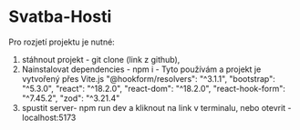 # Svatba-Hosti

Pro rozjetí projektu je nutné:
1. stáhnout projekt - git clone (link z github),
2. Nainstalovat dependencies - npm i - Tyto používám a projekt je vytvořený přes Vite.js
    "@hookform/resolvers": "^3.1.1",
    "bootstrap": "^5.3.0",
    "react": "^18.2.0",
    "react-dom": "^18.2.0",
    "react-hook-form": "^7.45.2",
    "zod": "^3.21.4"
3. spustit server- npm run dev a kliknout na link v terminalu, nebo otevrit - localhost:5173
